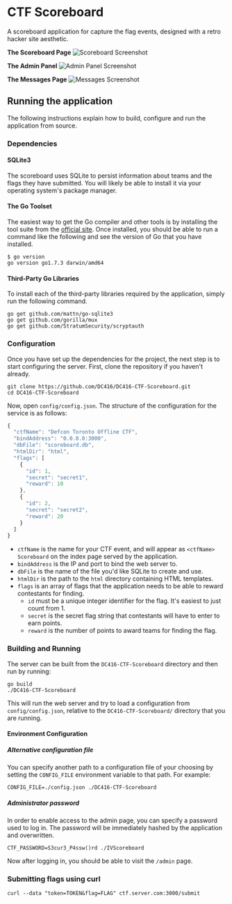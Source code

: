 # CTF Scoreboard

A scoreboard application for capture the flag events, designed with a retro hacker site aesthetic.

**The Scoreboard Page**
![Scoreboard Screenshot](https://u.nya.is/fpwpmj.png)

**The Admin Panel**
![Admin Panel Screenshot](https://u.nya.is/vmzrfd.png)

**The Messages Page**
![Messages Screenshot](https://u.nya.is/yxbyxc.png)


## Running the application

The following instructions explain how to build, configure and run the application from source.

### Dependencies

#### SQLite3

The scoreboard uses SQLite to persist information about teams and the flags they have submitted. You will likely be able to install it via your operating system's package manager.

#### The Go Toolset

The easiest way to get the Go compiler and other tools is by installing the tool suite from the [official site](https://golang.org/dl/). Once installed, you should be able to run a command like the following and see the version of Go that you have installed.

```
$ go version
go version go1.7.3 darwin/amd64
```

#### Third-Party Go Libraries

To install each of the third-party libraries required by the application, simply run the following command.

```
go get github.com/mattn/go-sqlite3
go get github.com/gorilla/mux
go get github.com/StratumSecurity/scryptauth
```

### Configuration

Once you have set up the dependencies for the project, the next step is to start configuring the server. First, clone the repository if you haven't already.

```
git clone https://github.com/DC416/DC416-CTF-Scoreboard.git
cd DC416-CTF-Scoreboard 
```

Now, open `config/config.json`. The structure of the configuration for the service is as follows:

```javascript
{
  "ctfName": "Defcon Toronto Offline CTF",
  "bindAddress": "0.0.0.0:3000",
  "dbFile": "scoreboard.db",
  "htmlDir": "html",
  "flags": [
    {
      "id": 1,
      "secret": "secret1",
      "reward": 10
    },
    {
      "id": 2,
      "secret": "secret2",
      "reward": 20
    }
  ]
}
```

* `ctfName` is the name for your CTF event, and will appear as `<ctfName> Scoreboard` on the index page served by the application.
* `bindAddress` is the IP and port to bind the web server to.
* `dbFile` is the name of the file you'd like SQLite to create and use.
* `htmlDir` is the path to the `html` directory containing HTML templates.
* `flags` is an array of flags that the application needs to be able to reward contestants for finding.
  * `id` must be a unique integer identifier for the flag. It's easiest to just count from 1.
  * `secret` is the secret flag string that contestants will have to enter to earn points.
  * `reward` is the number of points to award teams for finding the flag.

### Building and Running

The server can be built from the `DC416-CTF-Scoreboard` directory and then run by running:

```
go build
./DC416-CTF-Scoreboard
```

This will run the web server and try to load a configuration from `config/config.json`, relative to the `DC416-CTF-Scoreboard/` directory that you are running.

#### Environment Configuration

##### Alternative configuration file

You can specify another path to a configuration file of your choosing by setting the `CONFIG_FILE` environment variable to that path. For example:

```
CONFIG_FILE=./config.json ./DC416-CTF-Scoreboard
```

##### Administrator password

In order to enable access to the admin page, you can specify a password used to log in. The password will be immediately
hashed by the application and overwritten.

```
CTF_PASSWORD=S3cur3_P4ssw()rd ./IVScoreboard
```

Now after logging in, you should be able to visit the `/admin` page.


### Submitting flags using curl
```
curl --data "token=TOKEN&flag=FLAG" ctf.server.com:3000/submit
```
